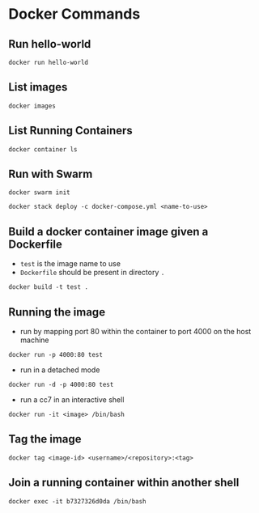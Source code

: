 # Docker Commands

## Run hello-world
```
docker run hello-world
```

## List images
```
docker images
```

## List Running Containers
```
docker container ls
```

## Run with Swarm 
```
docker swarm init

docker stack deploy -c docker-compose.yml <name-to-use>
```

## Build a docker container image given a Dockerfile
- `test` is the image name to use
- `Dockerfile` should be present in directory `.` 
```
docker build -t test .
```

## Running the image 
- run by mapping port 80 within the container to port 4000 on the host machine
```
docker run -p 4000:80 test
```

- run in a detached mode
```
docker run -d -p 4000:80 test
```

- run a cc7 in an interactive shell 
```
docker run -it <image> /bin/bash
```

## Tag the image
```
docker tag <image-id> <username>/<repository>:<tag>
```

## Join a running container within another shell
```
docker exec -it b7327326d0da /bin/bash
```
